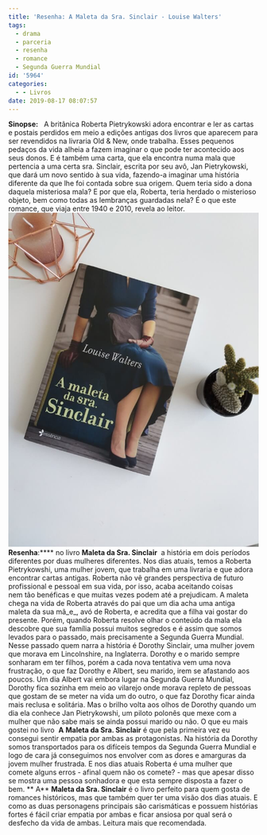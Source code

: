 ```yaml
---
title: 'Resenha: A Maleta da Sra. Sinclair - Louise Walters'
tags:
  - drama
  - parceria
  - resenha
  - romance
  - Segunda Guerra Mundial
id: '5964'
categories:
  - - Livros
date: 2019-08-17 08:07:57
---
```


**Sinopse:**   A britânica Roberta Pietrykowski adora encontrar e ler as cartas e postais perdidos em meio a edições antigas dos livros que aparecem para ser revendidos na livraria Old & New, onde trabalha. Esses pequenos pedaços da vida alheia a fazem imaginar o que pode ter acontecido aos seus donos. E é também uma carta, que ela encontra numa mala que pertencia a uma certa sra. Sinclair, escrita por seu avô, Jan Pietrykowski, que dará um novo sentido à sua vida, fazendo-a imaginar uma história diferente da que lhe foi contada sobre sua origem. Quem teria sido a dona daquela misteriosa mala? E por que ela, Roberta, teria herdado o misterioso objeto, bem como todas as lembranças guardadas nela? É o que este romance, que viaja entre 1940 e 2010, revela ao leitor. ![a-maleta-da-sra-sinclair](/wp-content/uploads/2019/08/a-maleta-da-sra-sinclair.jpg "capa do livro a maleta da sra sinclair") **Resenha**:**** no livro **Maleta da Sra. Sinclair**  a história em dois períodos diferentes por duas mulheres diferentes. Nos dias atuais, temos a Roberta Pietrykowshi, uma mulher jovem, que trabalha em uma livraria e que adora encontrar cartas antigas. Roberta não vê grandes perspectiva de futuro profissional e pessoal em sua vida, por isso, acaba aceitando coisas nem tão benéficas e que muitas vezes podem até a prejudicam. A maleta chega na vida de Roberta através do pai que um dia acha uma antiga maleta da sua mã_e_, avó de Roberta, e acredita que a filha vai gostar do presente. Porém, quando Roberta resolve olhar o conteúdo da mala ela descobre que sua família possui muitos segredos e é assim que somos levados para o passado, mais precisamente a Segunda Guerra Mundial. Nesse passado quem narra a história é Dorothy Sinclair, uma mulher jovem que morava em Lincolnshire, na Inglaterra. Dorothy e o marido sempre sonharam em ter filhos, porém a cada nova tentativa vem uma nova frustração, o que faz Dorothy e Albert, seu marido, irem se afastando aos poucos. Um dia Albert vai embora lugar na Segunda Guerra Mundial, Dorothy fica sozinha em meio ao vilarejo onde morava repleto de pessoas que gostam de se meter na vida um do outro, o que faz Dorothy ficar ainda mais reclusa e solitária. Mas o brilho volta aos olhos de Dorothy quando um dia ela conhece Jan Pietrykowshi, um piloto polonês que mexe com a mulher que não sabe mais se ainda possui marido ou não. O que eu mais gostei no livro  **A** **Maleta da Sra. Sinclair** é que pela primeira vez eu consegui sentir empatia por ambas as protagonistas. Na história da Dorothy somos transportados para os difíceis tempos da Segunda Guerra Mundial e logo de cara já conseguimos nos envolver com as dores e amarguras da jovem mulher frustrada. E nos dias atuais Roberta é uma mulher que comete alguns erros - afinal quem não os comete? - mas que apesar disso se mostra uma pessoa sonhadora e que esta sempre disposta a fazer o bem. ** A** **Maleta da Sra. Sinclair** é o livro perfeito para quem gosta de romances históricos, mas que também quer ter uma visão dos dias atuais. E como as duas personagens principais são carismáticas e possuem histórias fortes é fácil criar empatia por ambas e ficar ansiosa por qual será o desfecho da vida de ambas. Leitura mais que recomendada.
